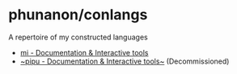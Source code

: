 # phunanon/conlangs
A repertoire of my constructed languages

* [mi - Documentation & Interactive tools](https://phunanon.github.io/conlangs/mi)
* [~pipu - Documentation & Interactive tools~](https://phunanon.github.io/conlangs/pipu/pipu-doc.html) (Decommissioned)
